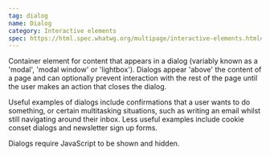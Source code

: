 ```yaml
---
tag: dialog
name: Dialog
category: Interactive elements
spec: https://html.spec.whatwg.org/multipage/interactive-elements.html#the-dialog-element
---
```


Container element for content that appears in a dialog (variably known as a 'modal', 'modal window' or 'lightbox'). Dialogs appear 'above' the content of a page and can optionally prevent interaction with the rest of the page until the user makes an action that closes the dialog.

Useful examples of dialogs include confirmations that a user wants to do something, or certain multitasking situations, such as writing an email whilst still navigating around their inbox. Less useful examples include cookie conset dialogs and newsletter sign up forms.

Dialogs require JavaScript to be shown and hidden.
